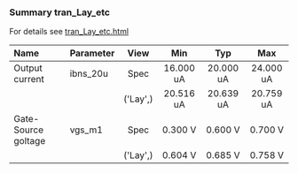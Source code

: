 ### Summary tran_Lay_etc

For details see <a href='tran_Lay_etc.html'>tran_Lay_etc.html</a>

|**Name**|**Parameter**|**View**|**Min** | **Typ** | **Max**|
|:---|:---|:---:|:---:|:---:|:---:|
|Output current|ibns\_20u | Spec | 16.000 uA | 20.000 uA | 24.000 uA |
| | | ('Lay',)|20.516 uA | 20.639 uA | 20.759 uA |
|Gate-Source goltage|vgs\_m1 | Spec | 0.300 V | 0.600 V | 0.700 V |
| | | ('Lay',)|0.604 V | 0.685 V | 0.758 V |
